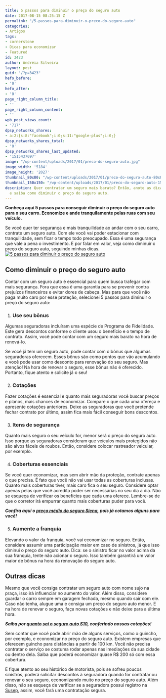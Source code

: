 ```yaml
---
title: 5 passos para diminuir o preço do seguro auto
date: 2017-08-15 08:25:15 Z
permalink: "/5-passos-para-diminuir-o-preco-do-seguro-auto"
categories:
- Artigos
tags:
- cornerstone
- Dicas para economizar
- Featured
id: 3423
author: Andréia Silveira
layout: post
guid: "/?p=3423"
hefo_before:
- '0'
hefo_after:
- '0'
page_right_column_title:
- ''
page_right_column_content:
- ''
wpb_post_views_count:
- '717'
dpsp_networks_shares:
- a:2:{s:8:"facebook";i:0;s:11:"google-plus";i:0;}
dpsp_networks_shares_total:
- '0'
dpsp_networks_shares_last_updated:
- '1515437097'
image: "/wp-content/uploads/2017/01/preco-do-seguro-auto.jpg"
image_width: '5184'
image_height: '2027'
thumbnail_80x80: "/wp-content/uploads/2017/01/preco-do-seguro-auto-80x80.jpg"
thumbnail_150x150: "/wp-content/uploads/2017/01/preco-do-seguro-auto-150x150.jpg"
description: Quer contratar um seguro mais barato? Então, anote as dicas do SegurodeAutomóvel.org
  e saiba como diminuir o preço do seguro auto.
---
```


**Conheça aqui 5 passos para conseguir diminuir o preço do seguro auto para o seu carro. Economize e ande tranquilamente pelas ruas com seu veículo.**

Se você quer ter segurança e mais tranquilidade ao andar com o seu carro, contrate um seguro auto. Com ele você vai poder estacionar com tranquilidade, sem ficar o tempo todo preocupado. Essa é uma segurança que vale a pena o investimento. E por falar em valor, veja como diminuir o preço do seguro auto, seguindo minhas dicas.[<img class="aligncenter wp-image-3425 size-large" title="5 passos para diminuir o preço do seguro auto" src="/wp-content/uploads/2017/01/preco-do-seguro-auto-700x274.jpg" alt="5 passos para diminuir o preço do seguro auto" width="700" height="274" srcset="/wp-content/uploads/2017/01/preco-do-seguro-auto-700x274.jpg 700w, /wp-content/uploads/2017/01/preco-do-seguro-auto-250x98.jpg 250w, /wp-content/uploads/2017/01/preco-do-seguro-auto-768x300.jpg 768w, /wp-content/uploads/2017/01/preco-do-seguro-auto-120x47.jpg 120w" sizes="(max-width: 700px) 100vw, 700px" />](/wp-content/uploads/2017/01/preco-do-seguro-auto.jpg)

## Como diminuir o preço do seguro auto

Contar com um seguro auto é essencial para quem busca trafegar com mais segurança. Fora que essa é uma garantia para se prevenir contra prejuízos financeiros e evitar dores de cabeça. Mas para que você não paga muito caro por esse proteção, selecionei 5 passos para diminuir o preço do seguro auto:

  1. ### Use seu bônus

Algumas seguradoras incluíram uma espécie de Programa de Fidelidade. Este gera descontos conforme o cliente usou o benefício e o tempo de contrato. Assim, você pode contar com um seguro mais barato na hora de renová-lo.

Se você já tem um seguro auto, pode contar com o bônus que algumas seguradoras oferecem. Esses bônus são como pontos que vão acumulando e você pode usar como desconto para renovação do seu seguro. Mas atenção! Na hora de renovar o seguro, esse bônus não é oferecido. Portanto, fique atento e solicite já o seu!

<ol start="2">
  <li>
    <h3>
      Cotações
    </h3>
  </li>
</ol>

Fazer cotações é essencial e quanto mais seguradoras você buscar preços e planos, mais chances de economizar. Compare o que cada uma ofereça e apresente cotações anteriores. Deixe as seguradoras que você pretende fechar contrato por último, assim fica mais fácil conseguir bons descontos.

<ol start="3">
  <li>
    <h3>
      Itens de segurança
    </h3>
  </li>
</ol>

Quanto mais seguro o seu veículo for, menor será o preço do seguro auto. Isso porque as seguradoras consideram que veículos mais protegidos não são alvos fáceis de roubos. Então, considere colocar rastreador veicular, por exemplo.

<ol start="4">
  <li>
    <h3>
      Coberturas essenciais
    </h3>
  </li>
</ol>

Se você quer economizar, mas sem abrir mão da proteção, contrate apenas o que precisa. É fato que você não vai usar todas as coberturas inclusas. Quanto mais coberturas tiver, mais caro fica o seu seguro. Considere optar apenas pelas que você acredita poder ser necessárias no seu dia a dia. Não se esqueça de verificar os benefícios que cada uma oferece. Lembre-se de que o corretor irá empurrar quanto mais coberturas puder para você.

**_Confira aqui o <a href="/preco-medio-do-seguro-auto-siena" target="_blank" rel="noopener noreferrer">preço médio do seguro Siena</a>, pois já cotamos alguns para você!_**

<ol start="5">
  <li>
    <h3>
      Aumente a franquia
    </h3>
  </li>
</ol>

Elevando o valor da franquia, você vai economizar no seguro. Então, considere assumir uma participação maior em caso de sinistros, já que isso diminui o preço do seguro auto. Dica: se o sinistro ficar no valor acima da sua franquia, tente não acionar o seguro. Isso também garantirá um valor maior de bônus na hora da renovação do seguro auto.

## Outras dicas

Mesmo que você consiga contratar um seguro auto com nome sujo na praça, isso irá influenciar no aumento do valor. Além disso, considere guardar o carro sempre em garagem fechada, mesmo quando sair com ele. Caso não tenha, alugue uma e consiga um preço do seguro auto menor. E na hora de renovar o seguro, faça novas cotações e não deixe para a última hora.

**_Saiba por <a href="/preco-medio-do-seguro-auto-s10" target="_blank" rel="noopener noreferrer">quanto sai o seguro auto S10</a>, conferindo nossas cotações!_**

Sem contar que você pode abrir mão de alguns serviços, como o guincho, por exemplo, e economizar no preço do seguro auto. Existem empresas que oferecem guincho para distâncias a partir de 100 km. Você não precisa contratar o serviço se costuma rodar apenas nas imediações da sua cidade ou dentro dela. Saiba que poderá economizar quase R$ 200 só com essa cobertura.

E fique atento ao seu histórico de motorista, pois se sofreu poucos sinistros, poderá solicitar descontos à seguradora quando for contratar ou renovar o seu seguro, economizando muito no preço do seguro auto. Além disso, não se esqueça de verificar se a seguradora possui registro na <a href="http://www.susep.gov.br/" target="_blank" rel="noopener">Susep</a>, assim, você fará uma contratação segura.